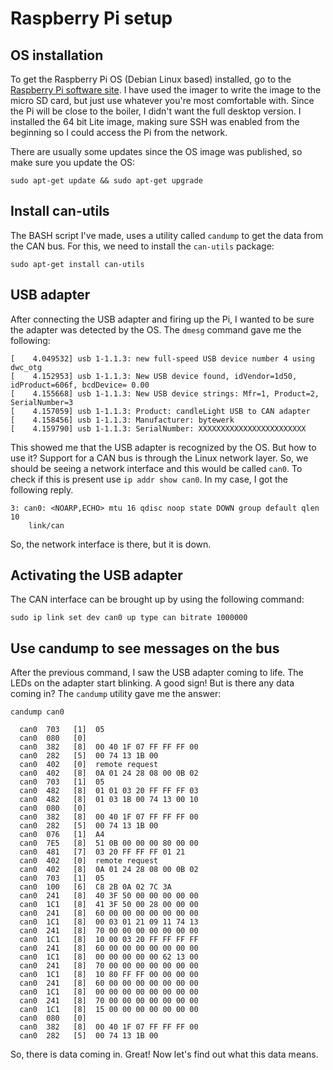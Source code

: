 # Raspberry Pi setup

## OS installation
To get the Raspberry Pi OS (Debian Linux based) installed, go to the [Raspberry Pi software site](https://www.raspberrypi.com/software/).
I have used the imager to write the image to the micro SD card, but just use whatever you're most comfortable with. Since the Pi will be
close to the boiler, I didn't want the full desktop version. I installed the 64 bit Lite image, making sure SSH was enabled from the
beginning so I could access the Pi from the network.

There are usually some updates since the OS image was published, so make sure you update the OS:

```
sudo apt-get update && sudo apt-get upgrade
```

## Install can-utils
The BASH script I've made, uses a utility called `candump` to get the data from the CAN bus. For this, we need to install the `can-utils`
package:

```
sudo apt-get install can-utils
```

## USB adapter
After connecting the USB adapter and firing up the Pi, I wanted to be sure the adapter was detected by the OS. The `dmesg` command gave
me the following:

```
[    4.049532] usb 1-1.1.3: new full-speed USB device number 4 using dwc_otg
[    4.152953] usb 1-1.1.3: New USB device found, idVendor=1d50, idProduct=606f, bcdDevice= 0.00
[    4.155668] usb 1-1.1.3: New USB device strings: Mfr=1, Product=2, SerialNumber=3
[    4.157059] usb 1-1.1.3: Product: candleLight USB to CAN adapter
[    4.158456] usb 1-1.1.3: Manufacturer: bytewerk
[    4.159790] usb 1-1.1.3: SerialNumber: XXXXXXXXXXXXXXXXXXXXXXXX
```
This showed me that the USB adapter is recognized by the OS. But how to use it? Support for a CAN bus is through the Linux network layer.
So, we should be seeing a network interface and this would be called `can0`. To check if this is present use `ip addr show can0`. In my
case, I got the following reply.

```
3: can0: <NOARP,ECHO> mtu 16 qdisc noop state DOWN group default qlen 10
    link/can 
```

So, the network interface is there, but it is down.

## Activating the USB adapter
The CAN interface can be brought up by using the following command:

```
sudo ip link set dev can0 up type can bitrate 1000000
```

## Use candump to see messages on the bus
After the previous command, I saw the USB adapter coming to life. The LEDs on the adapter start blinking. A good sign! But is there any
data coming in? The `candump` utility gave me the answer:

```
candump can0

  can0  703   [1]  05
  can0  080   [0] 
  can0  382   [8]  00 40 1F 07 FF FF FF 00
  can0  282   [5]  00 74 13 1B 00
  can0  402   [0]  remote request
  can0  402   [8]  0A 01 24 28 08 00 0B 02
  can0  703   [1]  05
  can0  482   [8]  01 01 03 20 FF FF FF 03
  can0  482   [8]  01 03 1B 00 74 13 00 10
  can0  080   [0] 
  can0  382   [8]  00 40 1F 07 FF FF FF 00
  can0  282   [5]  00 74 13 1B 00
  can0  076   [1]  A4
  can0  7E5   [8]  51 0B 00 00 00 80 00 00
  can0  481   [7]  03 20 FF FF FF 01 21
  can0  402   [0]  remote request
  can0  402   [8]  0A 01 24 28 08 00 0B 02
  can0  703   [1]  05
  can0  100   [6]  C8 2B 0A 02 7C 3A
  can0  241   [8]  40 3F 50 00 00 00 00 00
  can0  1C1   [8]  41 3F 50 00 28 00 00 00
  can0  241   [8]  60 00 00 00 00 00 00 00
  can0  1C1   [8]  00 03 01 21 09 11 74 13
  can0  241   [8]  70 00 00 00 00 00 00 00
  can0  1C1   [8]  10 00 03 20 FF FF FF FF
  can0  241   [8]  60 00 00 00 00 00 00 00
  can0  1C1   [8]  00 00 00 00 00 62 13 00
  can0  241   [8]  70 00 00 00 00 00 00 00
  can0  1C1   [8]  10 80 FF FF 00 00 00 00
  can0  241   [8]  60 00 00 00 00 00 00 00
  can0  1C1   [8]  00 00 00 00 00 00 00 00
  can0  241   [8]  70 00 00 00 00 00 00 00
  can0  1C1   [8]  15 00 00 00 00 00 00 00
  can0  080   [0] 
  can0  382   [8]  00 40 1F 07 FF FF FF 00
  can0  282   [5]  00 74 13 1B 00

```

So, there is data coming in. Great! Now let's find out what this data means.

